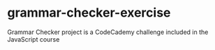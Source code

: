 # grammar-checker-exercise
Grammar Checker project is a CodeCademy challenge included in the JavaScript course
